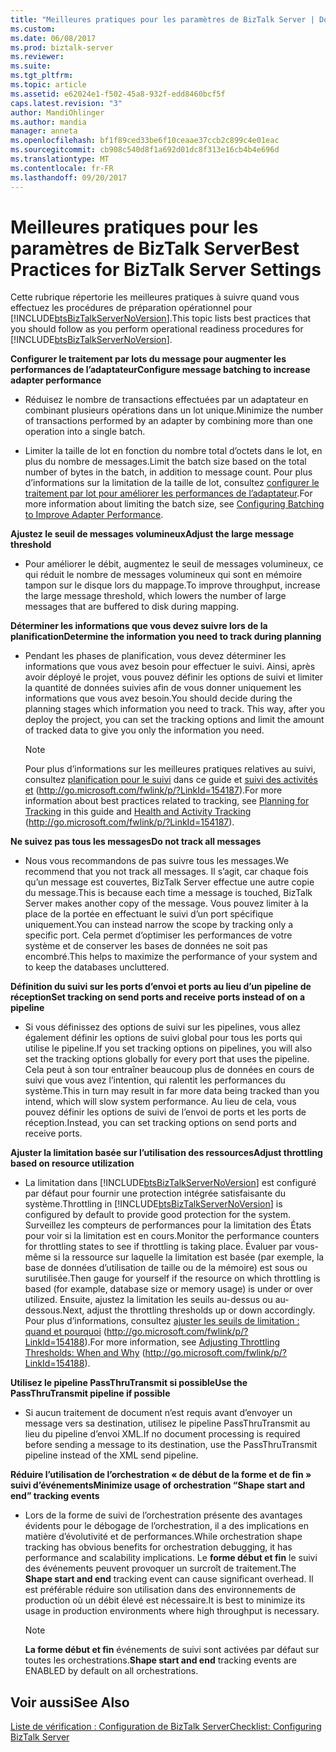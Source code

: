 ```yaml
---
title: "Meilleures pratiques pour les paramètres de BizTalk Server | Documents Microsoft"
ms.custom: 
ms.date: 06/08/2017
ms.prod: biztalk-server
ms.reviewer: 
ms.suite: 
ms.tgt_pltfrm: 
ms.topic: article
ms.assetid: e62024e1-f502-45a8-932f-edd8460bcf5f
caps.latest.revision: "3"
author: MandiOhlinger
ms.author: mandia
manager: anneta
ms.openlocfilehash: bf1f89ced33be6f10ceaae37ccb2c899c4e01eac
ms.sourcegitcommit: cb908c540d8f1a692d01dc8f313e16cb4b4e696d
ms.translationtype: MT
ms.contentlocale: fr-FR
ms.lasthandoff: 09/20/2017
---
```

# <a name="best-practices-for-biztalk-server-settings"></a><span data-ttu-id="afc40-102">Meilleures pratiques pour les paramètres de BizTalk Server</span><span class="sxs-lookup"><span data-stu-id="afc40-102">Best Practices for BizTalk Server Settings</span></span>
<span data-ttu-id="afc40-103">Cette rubrique répertorie les meilleures pratiques à suivre quand vous effectuez les procédures de préparation opérationnel pour [!INCLUDE[btsBizTalkServerNoVersion](../includes/btsbiztalkservernoversion-md.md)].</span><span class="sxs-lookup"><span data-stu-id="afc40-103">This topic lists best practices that you should follow as you perform operational readiness procedures for [!INCLUDE[btsBizTalkServerNoVersion](../includes/btsbiztalkservernoversion-md.md)].</span></span>  
  
 <span data-ttu-id="afc40-104">**Configurer le traitement par lots du message pour augmenter les performances de l’adaptateur**</span><span class="sxs-lookup"><span data-stu-id="afc40-104">**Configure message batching to increase adapter performance**</span></span>  
  
-   <span data-ttu-id="afc40-105">Réduisez le nombre de transactions effectuées par un adaptateur en combinant plusieurs opérations dans un lot unique.</span><span class="sxs-lookup"><span data-stu-id="afc40-105">Minimize the number of transactions performed by an adapter by combining more than one operation into a single batch.</span></span>  
  
-   <span data-ttu-id="afc40-106">Limiter la taille de lot en fonction du nombre total d’octets dans le lot, en plus du nombre de messages.</span><span class="sxs-lookup"><span data-stu-id="afc40-106">Limit the batch size based on the total number of bytes in the batch, in addition to message count.</span></span> <span data-ttu-id="afc40-107">Pour plus d’informations sur la limitation de la taille de lot, consultez [configurer le traitement par lot pour améliorer les performances de l’adaptateur](../technical-guides/configuring-batching-to-improve-adapter-performance.md).</span><span class="sxs-lookup"><span data-stu-id="afc40-107">For more information about limiting the batch size, see [Configuring Batching to Improve Adapter Performance](../technical-guides/configuring-batching-to-improve-adapter-performance.md).</span></span>  
  
 <span data-ttu-id="afc40-108">**Ajustez le seuil de messages volumineux**</span><span class="sxs-lookup"><span data-stu-id="afc40-108">**Adjust the large message threshold**</span></span>  
  
-   <span data-ttu-id="afc40-109">Pour améliorer le débit, augmentez le seuil de messages volumineux, ce qui réduit le nombre de messages volumineux qui sont en mémoire tampon sur le disque lors du mappage.</span><span class="sxs-lookup"><span data-stu-id="afc40-109">To improve throughput, increase the large message threshold, which lowers the number of large messages that are buffered to disk during mapping.</span></span>  
  
 <span data-ttu-id="afc40-110">**Déterminer les informations que vous devez suivre lors de la planification**</span><span class="sxs-lookup"><span data-stu-id="afc40-110">**Determine the information you need to track during planning**</span></span>  
  
-   <span data-ttu-id="afc40-111">Pendant les phases de planification, vous devez déterminer les informations que vous avez besoin pour effectuer le suivi. Ainsi, après avoir déployé le projet, vous pouvez définir les options de suivi et limiter la quantité de données suivies afin de vous donner uniquement les informations que vous avez besoin.</span><span class="sxs-lookup"><span data-stu-id="afc40-111">You should decide during the planning stages which information you need to track. This way, after you deploy the project, you can set the tracking options and limit the amount of tracked data to give you only the information you need.</span></span>  
  
    > [!NOTE]  
    >  <span data-ttu-id="afc40-112">Pour plus d’informations sur les meilleures pratiques relatives au suivi, consultez [planification pour le suivi](../technical-guides/planning-for-tracking.md) dans ce guide et [suivi des activités et](http://go.microsoft.com/fwlink/p/?LinkId=154187) (http://go.microsoft.com/fwlink/p/?LinkId=154187).</span><span class="sxs-lookup"><span data-stu-id="afc40-112">For more information about best practices related to tracking, see [Planning for Tracking](../technical-guides/planning-for-tracking.md) in this guide and [Health and Activity Tracking](http://go.microsoft.com/fwlink/p/?LinkId=154187) (http://go.microsoft.com/fwlink/p/?LinkId=154187).</span></span>  
  
 <span data-ttu-id="afc40-113">**Ne suivez pas tous les messages**</span><span class="sxs-lookup"><span data-stu-id="afc40-113">**Do not track all messages**</span></span>  
  
-   <span data-ttu-id="afc40-114">Nous vous recommandons de pas suivre tous les messages.</span><span class="sxs-lookup"><span data-stu-id="afc40-114">We recommend that you not track all messages.</span></span> <span data-ttu-id="afc40-115">Il s’agit, car chaque fois qu’un message est couvertes, BizTalk Server effectue une autre copie du message.</span><span class="sxs-lookup"><span data-stu-id="afc40-115">This is because each time a message is touched, BizTalk Server makes another copy of the message.</span></span> <span data-ttu-id="afc40-116">Vous pouvez limiter à la place de la portée en effectuant le suivi d’un port spécifique uniquement.</span><span class="sxs-lookup"><span data-stu-id="afc40-116">You can instead narrow the scope by tracking only a specific port.</span></span> <span data-ttu-id="afc40-117">Cela permet d’optimiser les performances de votre système et de conserver les bases de données ne soit pas encombré.</span><span class="sxs-lookup"><span data-stu-id="afc40-117">This helps to maximize the performance of your system and to keep the databases uncluttered.</span></span>  
  
 <span data-ttu-id="afc40-118">**Définition du suivi sur les ports d’envoi et ports au lieu d’un pipeline de réception**</span><span class="sxs-lookup"><span data-stu-id="afc40-118">**Set tracking on send ports and receive ports instead of on a pipeline**</span></span>  
  
-   <span data-ttu-id="afc40-119">Si vous définissez des options de suivi sur les pipelines, vous allez également définir les options de suivi global pour tous les ports qui utilise le pipeline.</span><span class="sxs-lookup"><span data-stu-id="afc40-119">If you set tracking options on pipelines, you will also set the tracking options globally for every port that uses the pipeline.</span></span> <span data-ttu-id="afc40-120">Cela peut à son tour entraîner beaucoup plus de données en cours de suivi que vous avez l’intention, qui ralentit les performances du système.</span><span class="sxs-lookup"><span data-stu-id="afc40-120">This in turn may result in far more data being tracked than you intend, which will slow system performance.</span></span> <span data-ttu-id="afc40-121">Au lieu de cela, vous pouvez définir les options de suivi de l’envoi de ports et les ports de réception.</span><span class="sxs-lookup"><span data-stu-id="afc40-121">Instead, you can set tracking options on send ports and receive ports.</span></span>  
  
 <span data-ttu-id="afc40-122">**Ajuster la limitation basée sur l’utilisation des ressources**</span><span class="sxs-lookup"><span data-stu-id="afc40-122">**Adjust throttling based on resource utilization**</span></span>  
  
-   <span data-ttu-id="afc40-123">La limitation dans [!INCLUDE[btsBizTalkServerNoVersion](../includes/btsbiztalkservernoversion-md.md)] est configuré par défaut pour fournir une protection intégrée satisfaisante du système.</span><span class="sxs-lookup"><span data-stu-id="afc40-123">Throttling in [!INCLUDE[btsBizTalkServerNoVersion](../includes/btsbiztalkservernoversion-md.md)] is configured by default to provide good protection for the system.</span></span> <span data-ttu-id="afc40-124">Surveillez les compteurs de performances pour la limitation des États pour voir si la limitation est en cours.</span><span class="sxs-lookup"><span data-stu-id="afc40-124">Monitor the performance counters for throttling states to see if throttling is taking place.</span></span> <span data-ttu-id="afc40-125">Évaluer par vous-même si la ressource sur laquelle la limitation est basée (par exemple, la base de données d’utilisation de taille ou de la mémoire) est sous ou surutilisée.</span><span class="sxs-lookup"><span data-stu-id="afc40-125">Then gauge for yourself if the resource on which throttling is based (for example, database size or memory usage) is under or over utilized.</span></span> <span data-ttu-id="afc40-126">Ensuite, ajustez la limitation les seuils au-dessus ou au-dessous.</span><span class="sxs-lookup"><span data-stu-id="afc40-126">Next, adjust the throttling thresholds up or down accordingly.</span></span> <span data-ttu-id="afc40-127">Pour plus d’informations, consultez [ajuster les seuils de limitation : quand et pourquoi](http://go.microsoft.com/fwlink/p/?LinkId=154188) (http://go.microsoft.com/fwlink/p/?LinkId=154188).</span><span class="sxs-lookup"><span data-stu-id="afc40-127">For more information, see [Adjusting Throttling Thresholds: When and Why](http://go.microsoft.com/fwlink/p/?LinkId=154188) (http://go.microsoft.com/fwlink/p/?LinkId=154188).</span></span>  
  
 <span data-ttu-id="afc40-128">**Utilisez le pipeline PassThruTransmit si possible**</span><span class="sxs-lookup"><span data-stu-id="afc40-128">**Use the PassThruTransmit pipeline if possible**</span></span>  
  
-   <span data-ttu-id="afc40-129">Si aucun traitement de document n’est requis avant d’envoyer un message vers sa destination, utilisez le pipeline PassThruTransmit au lieu du pipeline d’envoi XML.</span><span class="sxs-lookup"><span data-stu-id="afc40-129">If no document processing is required before sending a message to its destination, use the PassThruTransmit pipeline instead of the XML send pipeline.</span></span>  
  
 <span data-ttu-id="afc40-130">**Réduire l’utilisation de l’orchestration « de début de la forme et de fin » suivi d’événements**</span><span class="sxs-lookup"><span data-stu-id="afc40-130">**Minimize usage of orchestration “Shape start and end” tracking events**</span></span>  
  
-   <span data-ttu-id="afc40-131">Lors de la forme de suivi de l’orchestration présente des avantages évidents pour le débogage de l’orchestration, il a des implications en matière d’évolutivité et de performances.</span><span class="sxs-lookup"><span data-stu-id="afc40-131">While orchestration shape tracking has obvious benefits for orchestration debugging, it has performance and scalability implications.</span></span> <span data-ttu-id="afc40-132">Le **forme début et fin** le suivi des événements peuvent provoquer un surcroît de traitement.</span><span class="sxs-lookup"><span data-stu-id="afc40-132">The **Shape start and end** tracking event can cause significant overhead.</span></span> <span data-ttu-id="afc40-133">Il est préférable réduire son utilisation dans des environnements de production où un débit élevé est nécessaire.</span><span class="sxs-lookup"><span data-stu-id="afc40-133">It is best to minimize its usage in production environments where high throughput is necessary.</span></span>  
  
    > [!NOTE]  
    >  <span data-ttu-id="afc40-134">**La forme début et fin** événements de suivi sont activées par défaut sur toutes les orchestrations.</span><span class="sxs-lookup"><span data-stu-id="afc40-134">**Shape start and end** tracking events are ENABLED by default on all orchestrations.</span></span>  
  
## <a name="see-also"></a><span data-ttu-id="afc40-135">Voir aussi</span><span class="sxs-lookup"><span data-stu-id="afc40-135">See Also</span></span>  
 [<span data-ttu-id="afc40-136">Liste de vérification : Configuration de BizTalk Server</span><span class="sxs-lookup"><span data-stu-id="afc40-136">Checklist: Configuring BizTalk Server</span></span>](../technical-guides/checklist-configuring-biztalk-server.md)